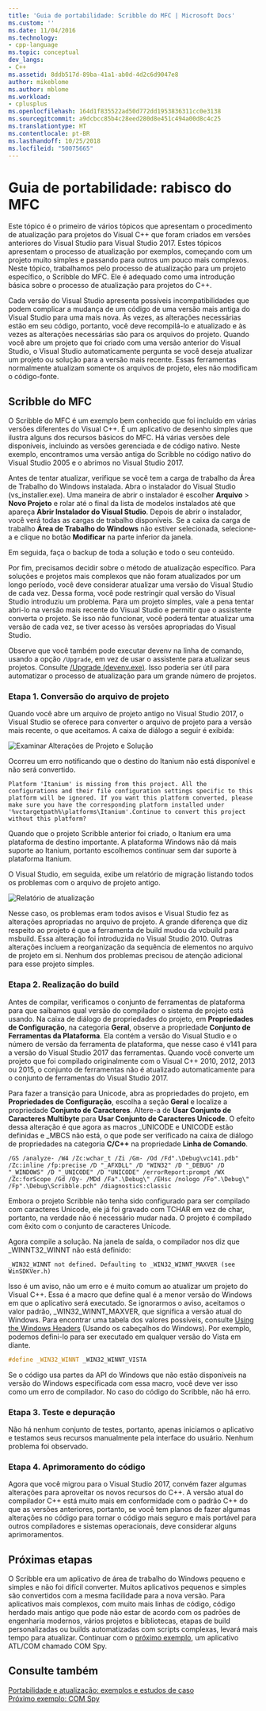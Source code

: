 ```yaml
---
title: 'Guia de portabilidade: Scribble do MFC | Microsoft Docs'
ms.custom: ''
ms.date: 11/04/2016
ms.technology:
- cpp-language
ms.topic: conceptual
dev_langs:
- C++
ms.assetid: 8ddb517d-89ba-41a1-ab0d-4d2c6d9047e8
author: mikeblome
ms.author: mblome
ms.workload:
- cplusplus
ms.openlocfilehash: 164d1f835522ad50d772dd1953836311cc0e3138
ms.sourcegitcommit: a9dcbcc85b4c28eed280d8e451c494a00d8c4c25
ms.translationtype: HT
ms.contentlocale: pt-BR
ms.lasthandoff: 10/25/2018
ms.locfileid: "50075665"
---
```

# <a name="porting-guide-mfc-scribble"></a>Guia de portabilidade: rabisco do MFC

Este tópico é o primeiro de vários tópicos que apresentam o procedimento de atualização para projetos do Visual C++ que foram criados em versões anteriores do Visual Studio para Visual Studio 2017. Estes tópicos apresentam o processo de atualização por exemplos, começando com um projeto muito simples e passando para outros um pouco mais complexos. Neste tópico, trabalhamos pelo processo de atualização para um projeto específico, o Scribble do MFC. Ele é adequado como uma introdução básica sobre o processo de atualização para projetos do C++.

Cada versão do Visual Studio apresenta possíveis incompatibilidades que podem complicar a mudança de um código de uma versão mais antiga do Visual Studio para uma mais nova. Às vezes, as alterações necessárias estão em seu código, portanto, você deve recompilá-lo e atualizado e às vezes as alterações necessárias são para os arquivos do projeto. Quando você abre um projeto que foi criado com uma versão anterior do Visual Studio, o Visual Studio automaticamente pergunta se você deseja atualizar um projeto ou solução para a versão mais recente. Essas ferramentas normalmente atualizam somente os arquivos de projeto, eles não modificam o código-fonte.

## <a name="mfc-scribble"></a>Scribble do MFC

O Scribble do MFC é um exemplo bem conhecido que foi incluído em várias versões diferentes do Visual C++. É um aplicativo de desenho simples que ilustra alguns dos recursos básicos do MFC. Há várias versões dele disponíveis, incluindo as versões gerenciada e de código nativo. Neste exemplo, encontramos uma versão antiga do Scribble no código nativo do Visual Studio 2005 e o abrimos no Visual Studio 2017.

Antes de tentar atualizar, verifique se você tem a carga de trabalho da Área de Trabalho do Windows instalada. Abra o instalador do Visual Studio (vs_installer.exe). Uma maneira de abrir o instalador é escolher **Arquivo** > **Novo Projeto** e rolar até o final da lista de modelos instalados até que apareça **Abrir Instalador do Visual Studio**. Depois de abrir o instalador, você verá todas as cargas de trabalho disponíveis. Se a caixa da carga de trabalho **Área de Trabalho do Windows** não estiver selecionada, selecione-a e clique no botão **Modificar** na parte inferior da janela.

Em seguida, faça o backup de toda a solução e todo o seu conteúdo.

Por fim, precisamos decidir sobre o método de atualização específico. Para soluções e projetos mais complexos que não foram atualizados por um longo período, você deve considerar atualizar uma versão do Visual Studio de cada vez. Dessa forma, você pode restringir qual versão do Visual Studio introduziu um problema. Para um projeto simples, vale a pena tentar abri-lo na versão mais recente do Visual Studio e permitir que o assistente converta o projeto. Se isso não funcionar, você poderá tentar atualizar uma versão de cada vez, se tiver acesso às versões apropriadas do Visual Studio.

Observe que você também pode executar devenv na linha de comando, usando a opção `/Upgrade`, em vez de usar o assistente para atualizar seus projetos. Consulte [/Upgrade (devenv.exe)](/visualstudio/ide/reference/upgrade-devenv-exe). Isso poderia ser útil para automatizar o processo de atualização para um grande número de projetos.

### <a name="step-1-converting-the-project-file"></a>Etapa 1. Conversão do arquivo de projeto

Quando você abre um arquivo de projeto antigo no Visual Studio 2017, o Visual Studio se oferece para converter o arquivo de projeto para a versão mais recente, o que aceitamos. A caixa de diálogo a seguir é exibida:

![Examinar Alterações de Projeto e Solução](../porting/media/scribbleprojectupgrade.PNG "ScribbleProjectUpgrade")

Ocorreu um erro notificando que o destino do Itanium não está disponível e não será convertido.

```Output
Platform 'Itanium' is missing from this project. All the configurations and their file configuration settings specific to this platform will be ignored. If you want this platform converted, please make sure you have the corresponding platform installed under '%vctargetpath%\platforms\Itanium'.Continue to convert this project without this platform?
```

Quando que o projeto Scribble anterior foi criado, o Itanium era uma plataforma de destino importante. A plataforma Windows não dá mais suporte ao Itanium, portanto escolhemos continuar sem dar suporte à plataforma Itanium.

O Visual Studio, em seguida, exibe um relatório de migração listando todos os problemas com o arquivo de projeto antigo.

![Relatório de atualização](../porting/media/scribblemigrationreport.PNG "ScribbleMigrationReport")

Nesse caso, os problemas eram todos avisos e Visual Studio fez as alterações apropriadas no arquivo de projeto. A grande diferença que diz respeito ao projeto é que a ferramenta de build mudou da vcbuild para msbuild. Essa alteração foi introduzida no Visual Studio 2010. Outras alterações incluem a reorganização da sequência de elementos no arquivo de projeto em si. Nenhum dos problemas precisou de atenção adicional para esse projeto simples.

### <a name="step-2-getting-it-to-build"></a>Etapa 2. Realização do build

Antes de compilar, verificamos o conjunto de ferramentas de plataforma para que saibamos qual versão do compilador o sistema de projeto está usando. Na caixa de diálogo de propriedades do projeto, em **Propriedades de Configuração**, na categoria **Geral**, observe a propriedade **Conjunto de Ferramentas da Plataforma**. Ela contém a versão do Visual Studio e o número de versão da ferramenta de plataforma, que nesse caso é v141 para a versão do Visual Studio 2017 das ferramentas. Quando você converte um projeto que foi compilado originalmente com o Visual C++ 2010, 2012, 2013 ou 2015, o conjunto de ferramentas não é atualizado automaticamente para o conjunto de ferramentas do Visual Studio 2017.

Para fazer a transição para Unicode, abra as propriedades do projeto, em **Propriedades de Configuração**, escolha a seção **Geral** e localize a propriedade **Conjunto de Caracteres**. Altere-a de **Usar Conjunto de Caracteres Multibyte** para **Usar Conjunto de Caracteres Unicode**. O efeito dessa alteração é que agora as macros _UNICODE e UNICODE estão definidas e _MBCS não está, o que pode ser verificado na caixa de diálogo de propriedades na categoria **C/C++** na propriedade **Linha de Comando**.

```Output
/GS /analyze- /W4 /Zc:wchar_t /Zi /Gm- /Od /Fd".\Debug\vc141.pdb" /Zc:inline /fp:precise /D "_AFXDLL" /D "WIN32" /D "_DEBUG" /D "_WINDOWS" /D "_UNICODE" /D "UNICODE" /errorReport:prompt /WX /Zc:forScope /Gd /Oy- /MDd /Fa".\Debug\" /EHsc /nologo /Fo".\Debug\" /Fp".\Debug\Scribble.pch" /diagnostics:classic
```

Embora o projeto Scribble não tenha sido configurado para ser compilado com caracteres Unicode, ele já foi gravado com TCHAR em vez de char, portanto, na verdade não é necessário mudar nada. O projeto é compilado com êxito com o conjunto de caracteres Unicode.

Agora compile a solução. Na janela de saída, o compilador nos diz que _WINNT32_WINNT não está definido:

```Output
_WIN32_WINNT not defined. Defaulting to _WIN32_WINNT_MAXVER (see WinSDKVer.h)
```

Isso é um aviso, não um erro e é muito comum ao atualizar um projeto do Visual C++. Essa é a macro que define qual é a menor versão do Windows em que o aplicativo será executado. Se ignorarmos o aviso, aceitamos o valor padrão, _WIN32_WINNT_MAXVER, que significa a versão atual do Windows. Para encontrar uma tabela dos valores possíveis, consulte [Using the Windows Headers](/windows/desktop/WinProg/using-the-windows-headers) (Usando os cabeçalhos do Windows). Por exemplo, podemos defini-lo para ser executado em qualquer versão do Vista em diante.

```cpp
#define _WIN32_WINNT _WIN32_WINNT_VISTA
```

Se o código usa partes da API do Windows que não estão disponíveis na versão do Windows especificada com essa macro, você deve ver isso como um erro de compilador. No caso do código do Scribble, não há erro.

### <a name="step-3-testing-and-debugging"></a>Etapa 3. Teste e depuração

Não há nenhum conjunto de testes, portanto, apenas iniciamos o aplicativo e testamos seus recursos manualmente pela interface do usuário. Nenhum problema foi observado.

### <a name="step-4-improve-the-code"></a>Etapa 4. Aprimoramento do código

Agora que você migrou para o Visual Studio 2017, convém fazer algumas alterações para aproveitar os novos recursos do C++. A versão atual do compilador C++ está muito mais em conformidade com o padrão C++ do que as versões anteriores, portanto, se você tem planos de fazer algumas alterações no código para tornar o código mais seguro e mais portável para outros compiladores e sistemas operacionais, deve considerar alguns aprimoramentos.

## <a name="next-steps"></a>Próximas etapas

O Scribble era um aplicativo de área de trabalho do Windows pequeno e simples e não foi difícil converter. Muitos aplicativos pequenos e simples são convertidos com a mesma facilidade para a nova versão.  Para aplicativos mais complexos, com muito mais linhas de código, código herdado mais antigo que pode não estar de acordo com os padrões de engenharia modernos, vários projetos e bibliotecas, etapas de build personalizadas ou builds automatizadas com scripts complexas, levará mais tempo para atualizar. Continuar com o [próximo exemplo](../porting/porting-guide-com-spy.md), um aplicativo ATL/COM chamado COM Spy.

## <a name="see-also"></a>Consulte também

[Portabilidade e atualização: exemplos e estudos de caso](../porting/porting-and-upgrading-examples-and-case-studies.md)<br/>
[Próximo exemplo: COM Spy](../porting/porting-guide-com-spy.md)